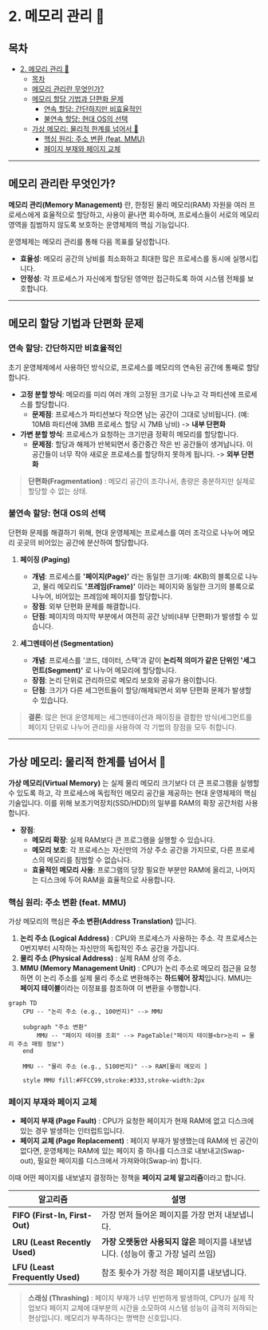 # 2. 메모리 관리 💾

## 목차
- [2. 메모리 관리 💾](#2-메모리-관리-)
  - [목차](#목차)
  - [메모리 관리란 무엇인가?](#메모리-관리란-무엇인가)
  - [메모리 할당 기법과 단편화 문제](#메모리-할당-기법과-단편화-문제)
    - [연속 할당: 간단하지만 비효율적인](#연속-할당-간단하지만-비효율적인)
    - [불연속 할당: 현대 OS의 선택](#불연속-할당-현대-os의-선택)
  - [가상 메모리: 물리적 한계를 넘어서 🚀](#가상-메모리-물리적-한계를-넘어서-)
    - [핵심 원리: 주소 변환 (feat. MMU)](#핵심-원리-주소-변환-feat-mmu)
    - [페이지 부재와 페이지 교체](#페이지-부재와-페이지-교체)

---

## 메모리 관리란 무엇인가?

**메모리 관리(Memory Management)**  란, 한정된 물리 메모리(RAM) 자원을 여러 프로세스에게 효율적으로 할당하고, 사용이 끝나면 회수하며, 프로세스들이 서로의 메모리 영역을 침범하지 않도록 보호하는 운영체제의 핵심 기능입니다.

운영체제는 메모리 관리를 통해 다음 목표를 달성합니다.
- **효율성**: 메모리 공간의 낭비를 최소화하고 최대한 많은 프로세스를 동시에 실행시킵니다.
- **안정성**: 각 프로세스가 자신에게 할당된 영역만 접근하도록 하여 시스템 전체를 보호합니다.

---

## 메모리 할당 기법과 단편화 문제

### 연속 할당: 간단하지만 비효율적인

초기 운영체제에서 사용하던 방식으로, 프로세스를 메모리의 연속된 공간에 통째로 할당합니다.

- **고정 분할 방식**: 메모리를 미리 여러 개의 고정된 크기로 나누고 각 파티션에 프로세스를 할당합니다.
    - **문제점**: 프로세스가 파티션보다 작으면 남는 공간이 그대로 낭비됩니다. (예: 10MB 파티션에 3MB 프로세스 할당 시 7MB 낭비) -> **내부 단편화**
- **가변 분할 방식**: 프로세스가 요청하는 크기만큼 정확히 메모리를 할당합니다.
    - **문제점**: 할당과 해제가 반복되면서 중간중간 작은 빈 공간들이 생겨납니다. 이 공간들이 너무 작아 새로운 프로세스를 할당하지 못하게 됩니다. -> **외부 단편화**

> **단편화(Fragmentation)** : 메모리 공간이 조각나서, 총량은 충분하지만 실제로 할당할 수 없는 상태.

### 불연속 할당: 현대 OS의 선택

단편화 문제를 해결하기 위해, 현대 운영체제는 프로세스를 여러 조각으로 나누어 메모리 곳곳의 비어있는 공간에 분산하여 할당합니다.

1.  **페이징 (Paging)** 
    - **개념**: 프로세스를 **'페이지(Page)'** 라는 동일한 크기(예: 4KB)의 블록으로 나누고, 물리 메모리도 **'프레임(Frame)'** 이라는 페이지와 동일한 크기의 블록으로 나누어, 비어있는 프레임에 페이지를 할당합니다.
    - **장점**: 외부 단편화 문제를 해결합니다.
    - **단점**: 페이지의 마지막 부분에서 여전히 공간 낭비(내부 단편화)가 발생할 수 있습니다.

2.  **세그멘테이션 (Segmentation)** 
    - **개념**: 프로세스를 '코드, 데이터, 스택'과 같이 **논리적 의미가 같은 단위인 '세그먼트(Segment)'** 로 나누어 메모리에 할당합니다.
    - **장점**: 논리 단위로 관리하므로 메모리 보호와 공유가 용이합니다.
    - **단점**: 크기가 다른 세그먼트들이 할당/해제되면서 외부 단편화 문제가 발생할 수 있습니다.

> **결론**: 많은 현대 운영체제는 세그멘테이션과 페이징을 결합한 방식(세그먼트를 페이지 단위로 나누어 관리)을 사용하여 각 기법의 장점을 모두 취합니다.

---

## 가상 메모리: 물리적 한계를 넘어서 🚀

**가상 메모리(Virtual Memory)**  는 실제 물리 메모리 크기보다 더 큰 프로그램을 실행할 수 있도록 하고, 각 프로세스에 독립적인 메모리 공간을 제공하는 현대 운영체제의 핵심 기술입니다. 이를 위해 보조기억장치(SSD/HDD)의 일부를 RAM의 확장 공간처럼 사용합니다.

- **장점**:
    - **메모리 확장**: 실제 RAM보다 큰 프로그램을 실행할 수 있습니다.
    - **메모리 보호**: 각 프로세스는 자신만의 가상 주소 공간을 가지므로, 다른 프로세스의 메모리를 침범할 수 없습니다.
    - **효율적인 메모리 사용**: 프로그램의 당장 필요한 부분만 RAM에 올리고, 나머지는 디스크에 두어 RAM을 효율적으로 사용합니다.

### 핵심 원리: 주소 변환 (feat. MMU)

가상 메모리의 핵심은 **주소 변환(Address Translation)**  입니다.

1.  **논리 주소 (Logical Address)** : CPU와 프로세스가 사용하는 주소. 각 프로세스는 0번지부터 시작하는 자신만의 독립적인 주소 공간을 가집니다.
2.  **물리 주소 (Physical Address)** : 실제 RAM 상의 주소.
3.  **MMU (Memory Management Unit)** : CPU가 논리 주소로 메모리 접근을 요청하면 이 논리 주소를 실제 물리 주소로 변환해주는 **하드웨어 장치**입니다. MMU는 **페이지 테이블**이라는 이정표를 참조하여 이 변환을 수행합니다.

```mermaid
graph TD
    CPU -- "논리 주소 (e.g., 100번지)" --> MMU
    
    subgraph "주소 변환"
        MMU -- "페이지 테이블 조회" --> PageTable("페이지 테이블<br>논리 ↔ 물리 주소 매핑 정보")
    end
    
    MMU -- "물리 주소 (e.g., 5100번지)" --> RAM[물리 메모리 ]
    
    style MMU fill:#FFCC99,stroke:#333,stroke-width:2px
```

### 페이지 부재와 페이지 교체

- **페이지 부재 (Page Fault)** : CPU가 요청한 페이지가 현재 RAM에 없고 디스크에 있는 경우 발생하는 인터럽트입니다.
- **페이지 교체 (Page Replacement)** : 페이지 부재가 발생했는데 RAM에 빈 공간이 없다면, 운영체제는 RAM에 있는 페이지 중 하나를 디스크로 내보내고(Swap-out), 필요한 페이지를 디스크에서 가져와야(Swap-in) 합니다.

이때 어떤 페이지를 내보낼지 결정하는 정책을 **페이지 교체 알고리즘**이라고 합니다.

| 알고리즘 | 설명 |
|---|---|
| **FIFO (First-In, First-Out)**  | 가장 먼저 들어온 페이지를 가장 먼저 내보냅니다. |
| **LRU (Least Recently Used)**  | **가장 오랫동안 사용되지 않은** 페이지를 내보냅니다. (성능이 좋고 가장 널리 쓰임) |
| **LFU (Least Frequently Used)**  | 참조 횟수가 가장 적은 페이지를 내보냅니다. |

> **스래싱 (Thrashing)** : 페이지 부재가 너무 빈번하게 발생하여, CPU가 실제 작업보다 페이지 교체에 대부분의 시간을 소모하여 시스템 성능이 급격히 저하되는 현상입니다. 메모리가 부족하다는 명백한 신호입니다.

